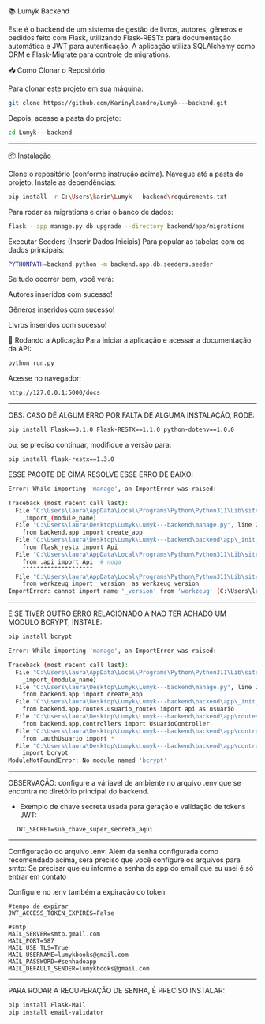  📚 Lumyk Backend

Este é o backend de um sistema de gestão de livros, autores, gêneros e pedidos feito com Flask, utilizando Flask-RESTx para documentação automática e JWT para autenticação. A aplicação utiliza SQLAlchemy como ORM e Flask-Migrate para controle de migrations.

 📥 Como Clonar o Repositório

Para clonar este projeto em sua máquina:
  
  ```bash
  git clone https://github.com/Karinyleandro/Lumyk---backend.git
  ```
Depois, acesse a pasta do projeto:

  ```bash
  cd Lumyk---backend
  ```
---

📦 Instalação

Clone o repositório (conforme instrução acima).
Navegue até a pasta do projeto.
Instale as dependências:

```bash
pip install -r C:\Users\karin\Lumyk---backend\requirements.txt
```

Para rodar as migrations e criar o banco de dados:
```bash
flask --app manage.py db upgrade --directory backend/app/migrations
```

Executar Seeders (Inserir Dados Iniciais)
Para popular as tabelas com os dados principais:
```bash
PYTHONPATH=backend python -m backend.app.db.seeders.seeder
```

Se tudo ocorrer bem, você verá:

  Autores inseridos com sucesso!
  
  Gêneros inseridos com sucesso!
  
  Livros inseridos com sucesso!


 🚀 Rodando a Aplicação
Para iniciar a aplicação e acessar a documentação da API:
```bash
python run.py
```
Acesse no navegador:
```bash
http://127.0.0.1:5000/docs
```
---------------------------------------------------------------------------------------------------------------
 OBS: CASO DÊ ALGUM ERRO POR FALTA DE ALGUMA INSTALAÇÃO, RODE:
```bash
pip install Flask==3.1.0 Flask-RESTX==1.1.0 python-dotenv==1.0.0
```
ou, se preciso continuar, modifique a versão para:
```` bash
pip install flask-restx==1.3.0
````
ESSE PACOTE DE CIMA RESOLVE ESSE ERRO DE BAIXO:

```bash
Error: While importing 'manage', an ImportError was raised:

Traceback (most recent call last):
  File "C:\Users\laura\AppData\Local\Programs\Python\Python311\Lib\site-packages\flask\cli.py", line 218, in locate_app
    _import_(module_name)
  File "C:\Users\laura\Desktop\Lumyk\Lumyk---backend\manage.py", line 2, in <module>
    from backend.app import create_app
  File "C:\Users\laura\Desktop\Lumyk\Lumyk---backend\backend\app\_init_.py", line 3, in <module>
    from flask_restx import Api
  File "C:\Users\laura\AppData\Local\Programs\Python\Python311\Lib\site-packages\flask_restx\_init_.py", line 2, in <module>
    from .api import Api  # noqa
    ^^^^^^^^^^^^^^^^^^^^
  File "C:\Users\laura\AppData\Local\Programs\Python\Python311\Lib\site-packages\flask_restx\api.py", line 35, in <module>
    from werkzeug import _version_ as werkzeug_version
ImportError: cannot import name '_version' from 'werkzeug' (C:\Users\laura\AppData\Local\Programs\Python\Python311\Lib\site-packages\werkzeug\init_.py)
```
---------------------------------------------------------------------------------------------------------------
E SE TIVER OUTRO ERRO RELACIONADO A NAO TER ACHADO UM MODULO BCRYPT, INSTALE:
```bash
pip install bcrypt
```

```bash
Error: While importing 'manage', an ImportError was raised:

Traceback (most recent call last):
  File "C:\Users\laura\AppData\Local\Programs\Python\Python311\Lib\site-packages\flask\cli.py", line 245, in locate_app
    _import_(module_name)
  File "C:\Users\laura\Desktop\Lumyk\Lumyk---backend\manage.py", line 2, in <module>
    from backend.app import create_app
  File "C:\Users\laura\Desktop\Lumyk\Lumyk---backend\backend\app\_init_.py", line 6, in <module>
    from backend.app.routes.usuario_routes import api as usuario
  File "C:\Users\laura\Desktop\Lumyk\Lumyk---backend\backend\app\routes\usuario_routes.py", line 3, in <module>
    from backend.app.controllers import UsuarioController
  File "C:\Users\laura\Desktop\Lumyk\Lumyk---backend\backend\app\controllers\_init_.py", line 1, in <module>
    from .authUsuario import *
  File "C:\Users\laura\Desktop\Lumyk\Lumyk---backend\backend\app\controllers\authUsuario.py", line 1, in <module>
    import bcrypt
ModuleNotFoundError: No module named 'bcrypt'
```

---
OBSERVAÇÃO: configure a váriavel de ambiente no arquivo .env que se encontra no diretório principal do backend.

   - Exemplo de chave secreta usada para geração e validação de tokens JWT:
 ```
   JWT_SECRET=sua_chave_super_secreta_aqui
```

---
Configuração do arquivo .env:
Além da senha configurada como recomendado acima, será preciso que você configure os arquivos para smtp:
Se precisar que eu informe a senha de app do email que eu usei é só entrar em contato


Configure no .env também a expiração do token:

```
#tempo de expirar
JWT_ACCESS_TOKEN_EXPIRES=False
```

```
#smtp
MAIL_SERVER=smtp.gmail.com
MAIL_PORT=587
MAIL_USE_TLS=True
MAIL_USERNAME=lumykbooks@gmail.com
MAIL_PASSWORD=#senhadoapp
MAIL_DEFAULT_SENDER=lumykbooks@gmail.com
```

---
PARA RODAR A RECUPERAÇÃO DE SENHA, É PRECISO INSTALAR:

```bash
pip install Flask-Mail
pip install email-validator
```
